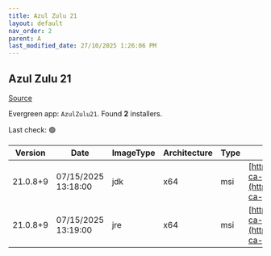 ```yaml
---
title: Azul Zulu 21
layout: default
nav_order: 2
parent: A
last_modified_date: 27/10/2025 1:26:06 PM
---
```


## Azul Zulu 21

[Source](https://www.azul.com/downloads/#zulu)

Evergreen app: `AzulZulu21`. Found **2** installers.

Last check: 🟢

| Version  | Date                | ImageType | Architecture | Type | URI                                                                                                                                        |
| -------- | ------------------- | --------- | ------------ | ---- | ------------------------------------------------------------------------------------------------------------------------------------------ |
| 21.0.8+9 | 07/15/2025 13:18:00 | jdk       | x64          | msi  | [https://cdn.azul.com/zulu/bin/zulu21.44.17-ca-jdk21.0.8-win_x64.msi](https://cdn.azul.com/zulu/bin/zulu21.44.17-ca-jdk21.0.8-win_x64.msi) |
| 21.0.8+9 | 07/15/2025 13:19:00 | jre       | x64          | msi  | [https://cdn.azul.com/zulu/bin/zulu21.44.17-ca-jre21.0.8-win_x64.msi](https://cdn.azul.com/zulu/bin/zulu21.44.17-ca-jre21.0.8-win_x64.msi) |
